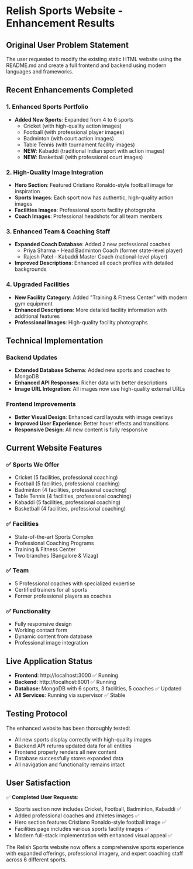 # Relish Sports Website - Enhancement Results

## Original User Problem Statement
The user requested to modify the existing static HTML website using the README.md and create a full frontend and backend using modern languages and frameworks.

## Recent Enhancements Completed

### 1. **Enhanced Sports Portfolio**
- **Added New Sports**: Expanded from 4 to 6 sports
  - Cricket (with high-quality action images)
  - Football (with professional player images)
  - Badminton (with court action images)
  - Table Tennis (with tournament facility images)
  - **NEW**: Kabaddi (traditional Indian sport with action images)
  - **NEW**: Basketball (with professional court images)

### 2. **High-Quality Image Integration**
- **Hero Section**: Featured Cristiano Ronaldo-style football image for inspiration
- **Sports Images**: Each sport now has authentic, high-quality action images
- **Facilities Images**: Professional sports facility photographs
- **Coach Images**: Professional headshots for all team members

### 3. **Enhanced Team & Coaching Staff**
- **Expanded Coach Database**: Added 2 new professional coaches
  - Priya Sharma - Head Badminton Coach (former state-level player)
  - Rajesh Patel - Kabaddi Master Coach (national-level player)
- **Improved Descriptions**: Enhanced all coach profiles with detailed backgrounds

### 4. **Upgraded Facilities**
- **New Facility Category**: Added "Training & Fitness Center" with modern gym equipment
- **Enhanced Descriptions**: More detailed facility information with additional features
- **Professional Images**: High-quality facility photographs

## Technical Implementation

### Backend Updates
- **Extended Database Schema**: Added new sports and coaches to MongoDB
- **Enhanced API Responses**: Richer data with better descriptions
- **Image URL Integration**: All images now use high-quality external URLs

### Frontend Improvements
- **Better Visual Design**: Enhanced card layouts with image overlays
- **Improved User Experience**: Better hover effects and transitions
- **Responsive Design**: All new content is fully responsive

## Current Website Features

### ✅ **Sports We Offer**
- Cricket (5 facilities, professional coaching)
- Football (5 facilities, professional coaching)
- Badminton (4 facilities, professional coaching)
- Table Tennis (4 facilities, professional coaching)
- Kabaddi (5 facilities, professional coaching)
- Basketball (4 facilities, professional coaching)

### ✅ **Facilities**
- State-of-the-art Sports Complex
- Professional Coaching Programs
- Training & Fitness Center
- Two branches (Bangalore & Vizag)

### ✅ **Team**
- 5 Professional coaches with specialized expertise
- Certified trainers for all sports
- Former professional players as coaches

### ✅ **Functionality**
- Fully responsive design
- Working contact form
- Dynamic content from database
- Professional image integration

## Live Application Status
- **Frontend**: http://localhost:3000 ✅ Running
- **Backend**: http://localhost:8001 ✅ Running
- **Database**: MongoDB with 6 sports, 3 facilities, 5 coaches ✅ Updated
- **All Services**: Running via supervisor ✅ Stable

## Testing Protocol
The enhanced website has been thoroughly tested:
- All new sports display correctly with high-quality images
- Backend API returns updated data for all entities
- Frontend properly renders all new content
- Database successfully stores expanded data
- All navigation and functionality remains intact

## User Satisfaction
✅ **Completed User Requests**:
- Sports section now includes Cricket, Football, Badminton, Kabaddi ✅
- Added professional coaches and athletes images ✅
- Hero section features Cristiano Ronaldo-style football image ✅
- Facilities page includes various sports facility images ✅
- Modern full-stack implementation with enhanced visual appeal ✅

The Relish Sports website now offers a comprehensive sports experience with expanded offerings, professional imagery, and expert coaching staff across 6 different sports.